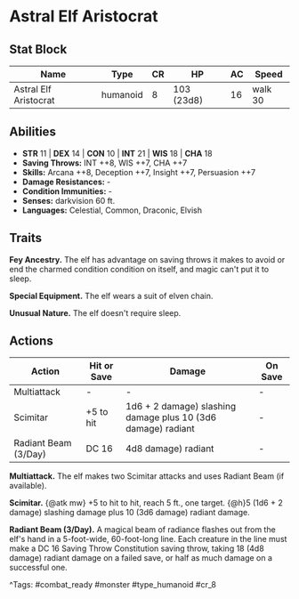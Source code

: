 # Astral Elf Aristocrat

## Stat Block

| Name | Type | CR | HP | AC | Speed |
|------|------|----|----|----|-------|
| Astral Elf Aristocrat | humanoid | 8 | 103 (23d8) | 16 | walk 30 |

## Abilities

- **STR** 11 | **DEX** 14 | **CON** 10 | **INT** 21 | **WIS** 18 | **CHA** 18
- **Saving Throws:** INT ++8, WIS ++7, CHA ++7  
- **Skills:** Arcana ++8, Deception ++7, Insight ++7, Persuasion ++7  
- **Damage Resistances:** -  
- **Condition Immunities:** -  
- **Senses:** darkvision 60 ft.  
- **Languages:** Celestial, Common, Draconic, Elvish

## Traits

**Fey Ancestry.** The elf has advantage on saving throws it makes to avoid or end the charmed condition condition on itself, and magic can't put it to sleep.

**Special Equipment.** The elf wears a suit of elven chain.

**Unusual Nature.** The elf doesn't require sleep.


## Actions

| Action | Hit or Save | Damage | On Save |
|--------|--------------|--------|----------|
| Multiattack | - | - | - |
| Scimitar | +5 to hit | 1d6 + 2 damage) slashing damage plus 10 (3d6 damage) radiant | - |
| Radiant Beam (3/Day) | DC 16 | 4d8 damage) radiant | - |

**Multiattack.** The elf makes two Scimitar attacks and uses Radiant Beam (if available).

**Scimitar.** {@atk mw} +5 to hit to hit, reach 5 ft., one target. {@h}5 (1d6 + 2 damage) slashing damage plus 10 (3d6 damage) radiant damage.

**Radiant Beam (3/Day).** A magical beam of radiance flashes out from the elf's hand in a 5-foot-wide, 60-foot-long line. Each creature in the line must make a DC 16 Saving Throw Constitution saving throw, taking 18 (4d8 damage) radiant damage on a failed save, or half as much damage on a successful one.


^Tags: #combat_ready #monster #type_humanoid #cr_8